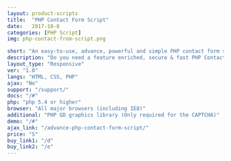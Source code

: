 ```yaml
---
layout: product-scripts
title:  "PHP Contact Form Script"
date:   2017-10-8
categories: [PHP Script]
img: php-contact-from-script.png

short: "An easy-to-use, advance, powerful and simple PHP contact form script with no js dependency"
description: "Do you need a feature enriched, secure & fast PHP Contact Form script? look no further! Our responsive and advance PHP script is all you need to get started within a few minutes"
layout_type: "Responsive"
ver: "1.0"
langs: "HTML, CSS, PHP"
ajax: "No"
support: "/support/"
docs: "/#"
php: "php 5.4 or higher"
browser: "All major browsers (including IE8)"
additional: "PHP GD graphics library (Only required for the CAPTCHA)"
demo: "/#"
ajax_link: "/advance-php-contact-form-script/"
price: "5"
buy_link1: "/d"
buy_link2: "/e"
---
```


